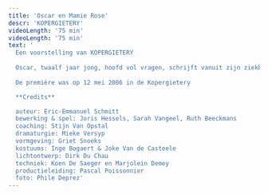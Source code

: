 ```yaml
---
title: 'Oscar en Mamie Rose'
descr: 'KOPERGIETERY'
videoLength: '75 min'
videoLength: '75 min'
text: '
  Een voorstelling van KOPERGIETERY
  
  Oscar, twaalf jaar jong, hoofd vol vragen, schrijft vanuit zijn ziekbed brieven aan God (wie is dat eigenlijk en bestaat die wel en zo ja, waarom ik nu en die niet?) Hij beschrijft in enkele dagen zijn leven zoals hij dat zou willen meemaken...over een vrouw met een rozerode schort en 4711-parfum, verhalenverzinster van beroep, over Einstein... over Popcorn... over Bacon... over Ma en Pa (soms toch...) over de dokter... en over Peggy Blue, hartenverslindster van beroep...
  
  De première was op 12 mei 2006 in de Kopergietery

  **Credits**

  auteur: Eric-Emmanuel Schmitt
  bewerking & spel: Joris Hessels, Sarah Vangeel, Ruth Beeckmans
  coaching: Stijn Van Opstal
  dramaturgie: Mieke Versyp
  vormgeving: Griet Snoeks
  kostuums: Inge Bogaert & Joke Van de Casteele
  lichtontwerp: Dirk Du Chau
  techniek: Koen De Saeger en Marjolein Demey
  productieleiding: Pascal Poissonnier
  foto: Phile Deprez'
---
```

